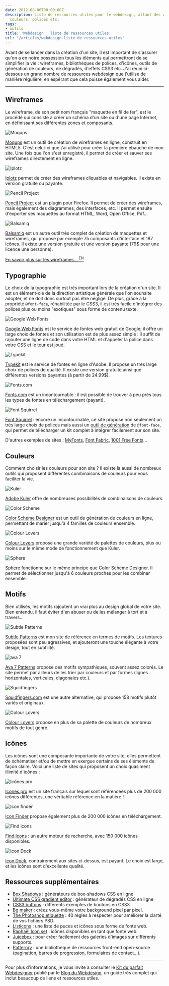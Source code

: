 ```yaml
---
date: 2012-08-06T00:00:00Z
description: Liste de ressources utiles pour le webdesign, allant des wireframes aux
  couleurs, polices etc.
tags:
- outils
title: 'Webdesign : liste de ressources utiles'
url: "/articles/webdesign-liste-de-ressources-utiles"
---
```


Avant de se lancer dans la création d'un site, il est important de s'assurer qu'on a en notre possession tous les éléments qui permettront de se simplifier la vie&nbsp;: wireframes, bibliothèques de polices, d'icônes, outils de génération de couleurs, de dégradés, d'effets CSS3 etc. J'ai réuni ci-dessous un grand nombre de ressources webdesign que j'utilise de manière régulière, en espérant que cela puisse également vous aider.

---

## Wireframes

Le wireframe, de son petit nom français "maquette en fil de fer", est le procédé qui consiste à créer un schéma d'un site ou d'une page Internet, en définissant ses différentes zones et composants.

<img src="/assets/img/moqups.jpg" alt="Moqups" class="imgb2" />

<a href="https://moqups.com/#!/">Moqups</a> est un outil de création de wireframes en ligne, construit en HTML5. C'est celui-ci que j'ai utilisé pour créer la première ébauche de mon site. Une fois que l'on s'est enregistré, il permet de créer et sauver ses wireframes directement en ligne.

<img src="/assets/img/iplotz.jpg" alt="Iplotz" class="imgb2" />

<a href="http://iplotz.com/">Iplotz</a> permet de créer des wireframes cliquables et navigables. Il existe en version gratuite ou payante.

<img src="/assets/img/pencil-project.jpg" alt="Pencil Project" class="imgb2" />

<a href="http://pencil.evolus.vn/en-US/Home.aspx">Pencil Project</a> est un plugin pour Firefox. Il permet de créer des wireframes, mais également des diagrammes, des interfaces, etc. Il permet ensuite d'exporter ses maquettes au format HTML, Word, Open Office, Pdf...

<img src="/assets/img/balsamiq.jpg" alt="Balsamiq" class="imgb2" />

<a href="http://www.balsamiq.com/products/mockups">Balsamiq</a> est un autre outil très complet de création de maquettes et wireframes, qui propose par exemple 75 composants d'interface et 187 icônes. Il existe une version gratuite et une version payante (79$ pour une licence une personne).

<a href="http://www.smashingmagazine.com/2009/09/01/35-excellent-wireframing-resources/" title="Article de SmashingMag&nbsp;: 35 exemples de wireframes">En savoir plus sur les wireframes...&nbsp;<sup>EN</sup></a>

## Typographie

Le choix de la typographie est très important lors de la création d'un site. Il est un élément-clé de la direction artistique générale que l'on souhaite adopter, et ne doit donc surtout pas être négligé. De plus, grâce à la propriété <code>@font-face</code>, réhabilitée par le CSS3, il est très facile d'intégrer des polices plus ou moins "exotiques" sous forme de contenu texte.

<img src="/assets/img/google-web-fonts.jpg" alt="Google Web Fonts" class="imgb2" />

<a href="http://www.google.com/webfonts/#HomePlace:home">Google Web Fonts</a> est le service de fontes web gratuit de Google; il offre un large choix de fontes et son utilisation est de plus assez simple&nbsp;: il suffit de rajouter une ligne de code dans votre HTML et d'appeler la police dans votre CSS et le tour est joué.

<img src="/assets/img/typekit.jpg" alt="Typekit" class="imgb2" />

<a href="https://typekit.com/">Typekit</a> est le service de fontes en ligne d'Adobe. Il propose un très large choix de polices de qualité. Il existe une version gratuite ainsi que différentes versions payantes (à partir de 24.99$).

<img src="/assets/img/fonts.jpg" alt="Fonts.com" class="imgb2" />

<a href="http://www.fonts.com/">Fonts.com</a> est un incontournable&nbsp;: il est possible de trouver à peu près tous les types de fontes en téléchargement (payant).

<img src="/assets/img/font-squirrel.jpg" alt="Font Squirrel" class="imgb2" />

<a href="http://www.fontsquirrel.com/">Font Squirrel</a>&nbsp;: encore un incontournable, ce site propose non seulement un très large choix de polices mais aussi un <a href="http://www.fontsquirrel.com/fontface/generator">outil de génération</a> de <code>@font-face</code>, qui permet de télécharger un kit complet à intégrer facilement sur son site.

D'autres exemples de sites&nbsp;: <a href="http://www.myfonts.com/">MyFonts</a>, <a href="http://fontfabric.com/">Font Fabric</a>, <a href="http://www.1001freefonts.com/">1001 Free Fonts</a>...

## Couleurs

Comment choisir les couleurs pour son site&nbsp;? Il existe là aussi de nombreux outils qui proposent différentes combinaisons de couleurs pour vous faciliter la vie.

<img src="/assets/img/kuler.jpg" alt="Kuler" class="imgb2" />

<a href="http://kuler.adobe.com">Adobe Kuler</a> offre de nombreuses possibilités de combinaisons de couleurs.

<img src="/assets/img/color-scheme.jpg" alt="Color Scheme" class="imgb2" />

<a href="http://colorschemedesigner.com/">Color Scheme Designer</a> est un outil de génération de couleurs en ligne, permettant de marier jusqu'à 4 familles de couleurs ensemble.

<img src="/assets/img/colourlovers.jpg" alt="Colour Lovers" class="imgb2" />

<a href="http://www.colourlovers.com/palettes">Colour Lovers</a> propose une grande variété de palettes de couleurs, plus ou moins sur le même mode de fonctionnement que Kuler.

<img src="/assets/img/sphere.jpg" alt="Sphere" class="imgb2" />

<a href="http://mudcu.be/sphere/">Sphere</a> fonctionne sur le même principe que Color Scheme Designer. Il permet de sélectionner jusqu'à 6 couleurs proches pour les combiner ensemble.

## Motifs

Bien utilisés, les motifs rajoutent un vrai plus au design global de votre site. Bien entendu, il faut éviter d'en abuser ou de les mélanger à tort et à travers...

<img src="/assets/img/subtle.jpg" alt="Subtle Patterns" class="imgb2" />

<a href="http://subtlepatterns.com/">Subtle Patterns</a> est mon site de référence en termes de motifs. Les textures proposées sont peu agressives, et ajouteront une touche élégante à votre design, tout en subtilité.

<img src="/assets/img/ava7.jpg" alt="ava 7" class="imgb2" />

<a href="http://patterns.ava7.com/">Ava 7 Patterns</a> propose des motifs sympathiques, souvent assez colorés. Le site permet par ailleurs de les trier par couleurs et par formes (lignes horizontales, verticales, diagonales etc.).

<img src="/assets/img/squidfingers.jpg" alt="Squidfingers" class="imgb2" />

<a href="http://www.squidfingers.com/patterns/">Squidfingers.com</a> est une autre alternative, qui propose 158 motifs plutôt variés et originaux.

<img src="/assets/img/colourlovers2.jpg" alt="Colour Lovers" class="imgb2" />

<a href="http://www.colourlovers.com/patterns/new">Colour Lovers</a> propose en plus de sa palette de couleurs de nombreux motifs de tout genre.

## Icônes

Les icônes sont une composante importante de votre site, elles permettent de schématiser et/ou de mettre en exergue certains de ses éléments de façon claire. Voici une liste de sites qui proposent un choix quasiment illimité d'icônes&nbsp;:

<img src="/assets/img/icones-pro.jpg" alt="Icônes.pro" class="imgb2" />

<a href="http://icones.pro/">Icones.pro</a> est un site français sur lequel sont référencées plus de 200 000 icônes différentes, une véritable référence en la matière !

<img src="/assets/img/icon-finder.jpg" alt="Icon finder" class="imgb2" />

<a href="http://www.iconfinder.com/">Icon Finder</a> propose également plus de 200 000 icônes en téléchargement.

<img src="/assets/img/find-icons.jpg" alt="Find icons" class="imgb2" />

<a href="http://findicons.com/">Find Icons</a>&nbsp;: un autre moteur de recherche, avec 150 000 icônes disponibles.

<img src="/assets/img/icon-dock.jpg" alt="Icon Dock" class="imgb2" />

<a href="http://icondock.com">Icon Dock</a>, contrairement aux sites ci-dessus, est payant. Le choix est large, et les icônes sont d'excellente qualité.

## Ressources supplémentaires

<ul>
	<li><a href="http://www.westciv.com/tools/boxshadows/index.html">Box Shadows</a>&nbsp;: générateurs de box-shadows CSS en ligne</li>
	<li><a href="http://www.colorzilla.com/gradient-editor/">Ultimate CSS gradient editor</a>&nbsp;: générateur de dégradés CSS en ligne</li>
	<li><a href="http://hellohappy.org/css3-buttons/">CSS3 buttons</a>&nbsp;: différents exemples de boutons en CSS3</li>
	<li><a href="http://bgmaker.ventdaval.com/">Bg maker</a>&nbsp;: créez vous-même votre background pixel par pixel.</li>
	<li><a href="http://photoshopetiquette.com/">The Photoshop etiquette</a>&nbsp;: 40 règles à respecter pour améliorer la clarté de vos fichiers PSD.</li>
	<li><a href="http://medialoot.com/item/listicons-arrows-bullets-webfont/">Listicons</a>&nbsp;: une liste de puces et icônes sous forme de fonte web.</li>
	<li><a href="http://icons.marekventur.de/">Raphaël Icon set</a>&nbsp;: icônes disponibles en tant que fonte web.</li>
	<li><a href="http://www.juicebox.net/">Juicebox</a>&nbsp;: pour créer facilement des galeries d'images sur différents supports.</li>
	<li><a href="http://patternry.com/patterns/">Patternry</a>&nbsp;: une bibliothèque de ressources front-end open-source (pagination, barres de progression, formulaires de contact...).</li>
</ul>

---

<p class="info">Pour plus d'informations, je vous invite à consulter le <a href="http://www.blogduwebdesign.com/webdesign/le-kit-du-webdesigner-1/69">Kit du parfait Webdesigner</a> publié par le <a href="http://www.blogduwebdesign.com">Blog du Webdesign</a>, un guide très complet qui inclut beaucoup de liens et ressources utiles.
